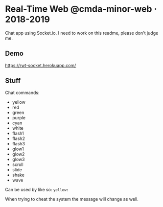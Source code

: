 # Real-Time Web @cmda-minor-web · 2018-2019

Chat app using Socket.io.
I need to work on this readme, please don't judge me.

## Demo

https://rwt-socket.herokuapp.com/

## Stuff

Chat commands:

- yellow
- red
- green
- purple
- cyan
- white
- flash1
- flash2
- flash3
- glow1
- glow2
- glow3
- scroll
- slide
- shake
- wave

Can be used by like so: `yellow:`

When trying to cheat the system the message will change as well.
